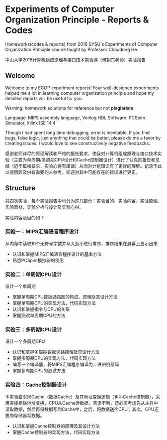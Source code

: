 # Experiments of Computer Organization Principle - Reports & Codes
Homeworks(codes &amp; reports) from 2016 SYSU's Experiments of Computer Organization Principle course taught by Professor Chaodong He.

中山大学2016计算机组成原理与接口技术实验课（何朝东老师）实验报告

## Welcome
Welcome to my ECOP experiment reports! Four well-designed experiments helped me a lot in learning computer organization principle and hope my detailed reports will be useful for you.

Warning: homework solutions for reference but not **plagiarism**.

Language:  MIPS assembly language, Verilog HDL
Software: PCSpim Simulator, Xilinx ISE 14.4

Though I had spent long time debugging, error is inevitable. If you find bugs, false logic, just anything that could be better, please do me a favor by creating issues. I would love to see constructively negative feedbacks.

感谢老师详尽的原理解读和严格的报告要求，使我对计算机组成原理与接口技术实验（主要为单周期/多周期CPU设计和Cache控制器设计）进行了认真的报告和总结（迫于篇幅要求，实验心得有废话）从而对计组知识有了更好的理解。记录于此以便回顾及供有需要的人参考。欢迎对其中可能存在的错误进行更正。

## Structure
共四次实验，每个实验报告中均分为这几部分：实验目的、实验内容、实验原理、实验器材、实验分析与设计及实验心得。

实验内容及目的如下

### 实验一：MIPS汇编语言程序设计
从内存中读取10个无符号字数并从大到小进行排序，排序结果在屏幕上显示出来
  * 认识和掌握MIPS汇编语言程序设计的基本方法
  * 熟悉PCSpim模拟器的使用

### 实验二：单周期CPU设计
设计一个单周期
  * 掌握单周期CPU数据通路图的构成、原理及其设计方法
  * 掌握单周期CPU的实现方法，代码实现方法
  * 认识和掌握指令与CPU的关系
  * 掌握测试单周期CPU的方法

### 实验三：多周期CPU设计
设计一个多周期CPU
  * 认识和掌握多周期数据通路原理及其设计方法
  * 掌握多周期CPU的实现方法，代码实现方法
  * 编写一个编译器，将MIPS汇编程序编译为二进制机器码
  * 掌握多周期CPU的测试方法

### 实验四：Cache控制器设计
本实验要求现Cache（数据Cache）及其地址变换逻辑（也叫Cache控制器），采用直接相联地址变换，CPU从Cache读数据，若读不到，还必须考虑先从主存中读取数据，然后再将数据写到Cache中，之后，将数据送往CPU；其次，CPU还要向存储器写数据。
  * 认识和掌握Cache控制器的原理及其设计方法
  * 掌握Cache控制器的实现方法，代码实现方法
